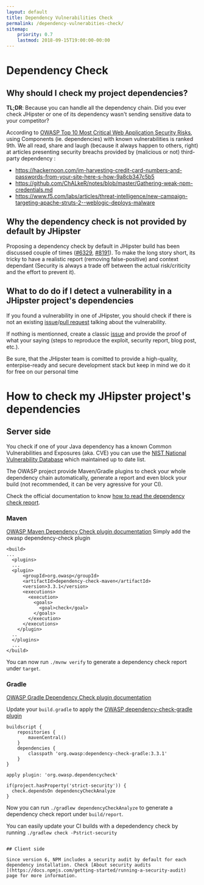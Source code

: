 ```yaml
---
layout: default
title: Dependency Vulnerabilities Check
permalink: /dependency-vulnerabities-check/
sitemap:
    priority: 0.7
    lastmod: 2018-09-15T19:00:00-00:00
---
```


# <i class="fa fa-lock"></i> Dependency Check

## Why should I check my project dependencies?

**TL;DR**: Because you can handle all the dependency chain. Did you ever check JHipster or one of its dependency wasn't sending sensitive data to your competitor?

According to [OWASP Top 10 Most Critical Web Application Security Risks](https://www.owasp.org/index.php/Category:OWASP_Top_Ten_Project), using Components (ie. dependencies) with known vulnerabilities is ranked 9th. We all read, share and laugh (because it always happen to others, right) at articles presenting security breachs provided by (malicious or not) third-party dependency :
* https://hackernoon.com/im-harvesting-credit-card-numbers-and-passwords-from-your-site-here-s-how-9a8cb347c5b5
* https://github.com/ChALkeR/notes/blob/master/Gathering-weak-npm-credentials.md
* https://www.f5.com/labs/articles/threat-intelligence/new-campaign-targeting-apache-struts-2--weblogic-deploys-malware

## Why the dependency check is not provided by default by JHipster

Proposing a dependency check by default in JHipster build has been discussed couple of times ([#6329](https://github.com/jhipster/generator-jhipster/issues/6329), [#8191](https://github.com/jhipster/generator-jhipster/issues/8191)). To make the long story short, its tricky to have a realistic report (removing false-positive) and context dependant (Security is always a trade off between the actual risk/criticity and the effort to prevent it).

## What to do do if I detect a vulnerability in a JHipster project's dependencies

If you found a vulnerability in one of JHipster, you should check if there is not an existing  [issue](https://github.com/jhipster/generator-jhipster/issues)/[pull request](https://github.com/jhipster/generator-jhipster/pulls) talking about the vulnerability.

If nothing is mentionned, create a classic [issue](https://github.com/jhipster/generator-jhipster/issues) and provide the proof of what your saying (steps to reproduce the exploit, security report, blog post, etc.).

Be sure, that the JHipster team is comitted to provide a high-quality, enterpise-ready and secure development stack but keep in mind we do it for free on our personal time

# How to check my JHipster project's dependencies

## Server side

You check if one of your Java dependency has a known Common Vulnerabilities and Exposures (aka. CVE) you can use the  [NIST National Vulnerability Database](https://nvd.nist.gov/) which maintained up to date list.

The OWASP project provide Maven/Gradle plugins to check your whole dependency chain automatically, generate a report and even block your build (not recommended, it can be very agressive for your CI).

Check the official documentation to know [how to read the dependency check report](https://jeremylong.github.io/DependencyCheck/general/thereport.html).

### Maven
[OWASP Maven Dependency Check plugin documentation](https://jeremylong.github.io/DependencyCheck/dependency-check-maven/index.html)
Simply add the owasp dependency-check plugin
```
<build>
...
  <plugins>
  ...
  <plugin>
      <groupId>org.owasp</groupId>
      <artifactId>dependency-check-maven</artifactId>
      <version>3.3.1</version>
      <executions>
        <execution>
          <goals>
            <goal>check</goal>
          </goals>
        </execution>
      </executions>
    </plugin>
  ..
  </plugins>
  ...
</build>
```
You can now run `./mvnw verify` to generate a dependency check report under `target`.

### Gradle
[OWASP Gradle Dependency Check plugin documentation](https://jeremylong.github.io/DependencyCheck/dependency-check-gradle/index.html)

Update your `build.gradle` to apply the [OWASP dependency-check-gradle plugin](https://plugins.gradle.org/plugin/org.owasp.dependencycheck)
```
buildscript {
    repositories {
        mavenCentral()
    }
    dependencies {
        classpath 'org.owasp:dependency-check-gradle:3.3.1'
    }
}

apply plugin: 'org.owasp.dependencycheck'

if(project.hasProperty('strict-security')) {
  check.dependsOn dependencyCheckAnalyze
}
```

Now you can run `./gradlew dependencyCheckAnalyze` to generate a dependency check report under `build/report`.

You can easily update your CI builds with a depedendency check by running `./gradlew check -Pstrict-security`
```

## Client side

Since version 6, NPM includes a security audit by default for each dependency installation. Check [About security audits
](https://docs.npmjs.com/getting-started/running-a-security-audit) page for more information.
